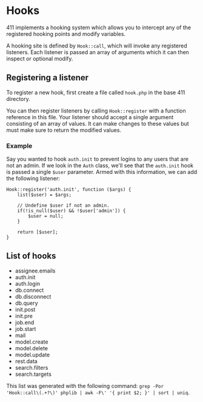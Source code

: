 Hooks
=====

411 implements a hooking system which allows you to intercept any of the registered hooking points and modify variables.

A hooking site is defined by `Hook::call`, which will invoke any registered listeners. Each listener is passed an array of arguments which it can then inspect or optional modify.


Registering a listener
----------------------

To register a new hook, first create a file called `hook.php` in the base 411 directory.

You can then register listeners by calling `Hook::register` with a function reference in this file. Your listener should accept a single argument consisting of an array of values. It can make changes to these values but must make sure to return the modified values.


### Example ###

Say you wanted to hook `auth.init` to prevent logins to any users that are not an admin. If we look in the `Auth` class, we'll see that the `auth.init` hook is passed a single `$user` parameter. Armed with this information, we can add the following listener:

```
Hook::register('auth.init', function ($args) {
    list($user) = $args;

    // Undefine $user if not an admin.
    if(!is_null($user) && !$user['admin']) {
        $user = null;
    }

    return [$user];
}
```


List of hooks
-------------

- assignee.emails
- auth.init
- auth.login
- db.connect
- db.disconnect
- db.query
- init.post
- init.pre
- job.end
- job.start
- mail
- model.create
- model.delete
- model.update
- rest.data
- search.filters
- search.targets

This list was generated with the following command: `grep -Por 'Hook::call\(.+?\)' phplib | awk -F\' '{ print $2; }' | sort | uniq`.
